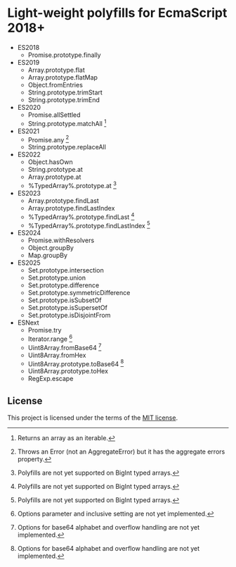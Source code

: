 # Light-weight polyfills for EcmaScript 2018+

* ES2018
  - Promise.prototype.finally
* ES2019
  - Array.prototype.flat
  - Array.prototype.flatMap
  - Object.fromEntries
  - String.prototype.trimStart
  - String.prototype.trimEnd
* ES2020
  - Promise.allSettled
  - String.prototype.matchAll [^matchall]
* ES2021
  - Promise.any [^aggerror]
  - String.prototype.replaceAll
* ES2022
  - Object.hasOwn
  - String.prototype.at
  - Array.prototype.at
  - %TypedArray%.prototype.at [^bigint]
* ES2023
  - Array.prototype.findLast
  - Array.prototype.findLastIndex
  - %TypedArray%.prototype.findLast [^bigint]
  - %TypedArray%.prototype.findLastIndex [^bigint]
* ES2024
  - Promise.withResolvers
  - Object.groupBy
  - Map.groupBy
* ES2025
  - Set.prototype.intersection
  - Set.prototype.union
  - Set.prototype.difference
  - Set.prototype.symmetricDifference
  - Set.prototype.isSubsetOf
  - Set.prototype.isSupersetOf
  - Set.prototype.isDisjointFrom
* ESNext
  - Promise.try
  - Iterator.range [^range]
  - Uint8Array.fromBase64 [^base64]
  - Uint8Array.fromHex
  - Uint8Array.prototype.toBase64 [^base64]
  - Uint8Array.prototype.toHex
  - RegExp.escape

[^matchall]: Returns an array as an iterable.
[^range]: Options parameter and inclusive setting are not yet implemented.
[^base64]: Options for base64 alphabet and overflow handling are not yet implemented.
[^aggerror]: Throws an Error (not an AggregateError) but it has the aggregate errors property.
[^bigint]: Polyfills are not yet supported on BigInt typed arrays.

## License

This project is licensed under the terms of the [MIT license](LICENSE.txt).
